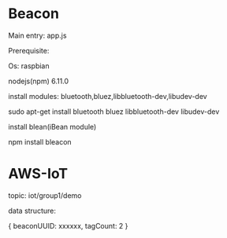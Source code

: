 # Beacon

Main entry: app.js


Prerequisite:

Os: raspbian

nodejs(npm) 6.11.0

install modules: bluetooth,bluez,libbluetooth-dev,libudev-dev

sudo apt-get install bluetooth bluez libbluetooth-dev libudev-dev

install blean(iBean module)

npm install bleacon

# AWS-IoT

topic: iot/group1/demo

data structure:

{
  beaconUUID: xxxxxx,
  tagCount: 2
}
